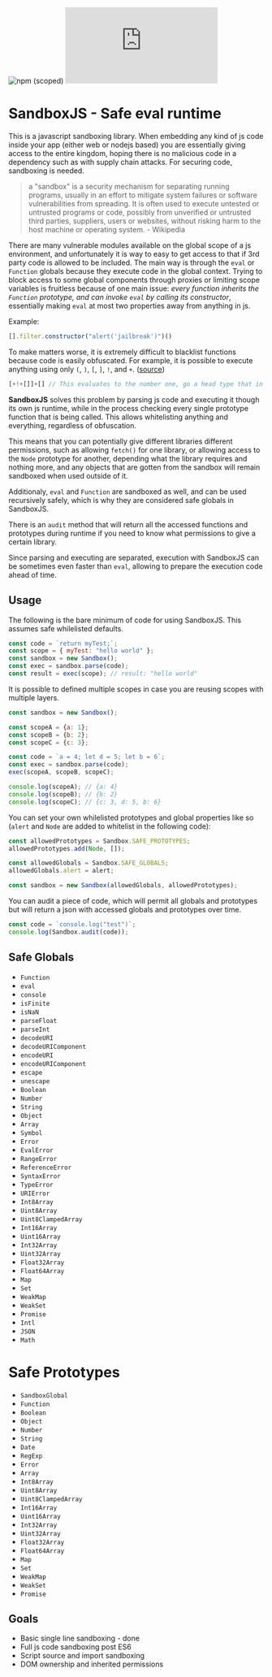 ![npm (scoped)](https://img.shields.io/npm/v/@nyariv/sandboxjs) ![GitHub file size in bytes](https://img.shields.io/github/size/nyariv/SandboxJS/dist/Sandbox.mjs)

# SandboxJS - Safe eval runtime

This is a javascript sandboxing library. When embedding any kind of js code inside your app (either web or nodejs based) you are essentially giving access to the entire kingdom, hoping there is no malicious code in a dependency such as with supply chain attacks. For securing code, sandboxing is needed.

>  a "sandbox" is a security mechanism for separating running programs, usually in an effort to mitigate system failures or software vulnerabilities from spreading. It is often used to execute untested or untrusted programs or code, possibly from unverified or untrusted third parties, suppliers, users or websites, without risking harm to the host machine or operating system. - Wikipedia

There are many vulnerable modules available on the global scope of a js environment, and unfortunately it is way to easy to get access to that if 3rd party code is allowed to be included. The main way is through the `eval` or `Function` globals because they execute code in the global context. Trying to block access to some global components through proxies or limiting scope variables is fruitless because of one main issue: _every function inherits the `Function` prototype, and can invoke `eval` by calling its constructor_, essentially making `eval` at most two properties away from anything in js.

Example:
```javascript
[].filter.constructor("alert('jailbreak')")()
```

To make matters worse, it is extremely difficult to blacklist functions because code is easily obfuscated. For example, it is possible to execute anything using only `(`, `)`, `[`, `]`, `!`, and `+`. ([source](http://www.jsfuck.com/))

```javascript
[+!+[]]+[] // This evaluates to the number one, go a head type that in console
```

**SandboxJS** solves this problem by parsing js code and executing it though its own js runtime, while in the process checking every single prototype function that is being called. This allows whitelisting anything and everything, regardless of obfuscation.

This means that you can potentially give different libraries different permissions, such as allowing `fetch()` for one library, or allowing access to the `Node` prototype for another, depending what the library requires and nothing more, and any objects that are gotten from the sandbox will remain sandboxed when used outside of it.

Additionaly, `eval` and `Function` are sandboxed as well, and can be used recursively safely, which is why they are considered safe globals in SandboxJS.

There is an `audit` method that will return all the accessed functions and prototypes during runtime if you need to know what permissions to give a certain library.

Since parsing and executing are separated, execution with SandboxJS can be sometimes even faster than `eval`, allowing to prepare the execution code ahead of time.
  
## Usage

The following is the bare minimum of code for using SandboxJS. This assumes safe whilelisted defaults.

```javascript
const code = `return myTest;`;
const scope = { myTest: "hello world" };
const sandbox = new Sandbox();
const exec = sandbox.parse(code);
const result = exec(scope); // result: "hello world"
```

It is possible to defined multiple scopes in case you are reusing scopes with multiple layers.

```javascript
const sandbox = new Sandbox();

const scopeA = {a: 1};
const scopeB = {b: 2};
const scopeC = {c: 3};

const code = `a = 4; let d = 5; let b = 6`;
const exec = sandbox.parse(code);
exec(scopeA, scopeB, scopeC);

console.log(scopeA); // {a: 4}
console.log(scopeB); // {b: 2}
console.log(scopeC); // {c: 3, d: 5, b: 6}
```

You can set your own whilelisted prototypes and global properties like so (`alert` and `Node` are added to whitelist in the following code):

```javascript
const allowedPrototypes = Sandbox.SAFE_PROTOTYPES;
allowedPrototypes.add(Node, []);

const allowedGlobals = Sandbox.SAFE_GLOBALS;
allowedGlobals.alert = alert;

const sandbox = new Sandbox(allowedGlobals, allowedPrototypes);
```

You can audit a piece of code, which will permit all globals and prototypes but will return a json with accessed globals and prototypes over time.

```javascript
const code = `console.log("test")`;
console.log(Sandbox.audit(code));
```

## Safe Globals

- `Function`
- `eval`
- `console`
- `isFinite`
- `isNaN`
- `parseFloat`
- `parseInt`
- `decodeURI`
- `decodeURIComponent`
- `encodeURI`
- `encodeURIComponent`
- `escape`
- `unescape`
- `Boolean`
- `Number`
- `String`
- `Object`
- `Array`
- `Symbol`
- `Error`
- `EvalError`
- `RangeError`
- `ReferenceError`
- `SyntaxError`
- `TypeError`
- `URIError`
- `Int8Array`
- `Uint8Array`
- `Uint8ClampedArray`
- `Int16Array`
- `Uint16Array`
- `Int32Array`
- `Uint32Array`
- `Float32Array`
- `Float64Array`
- `Map`
- `Set`
- `WeakMap`
- `WeakSet`
- `Promise`
- `Intl`
- `JSON`
- `Math`

# Safe Prototypes

- `SandboxGlobal`
- `Function`
- `Boolean`
- `Object`
- `Number`
- `String`
- `Date`
- `RegExp`
- `Error`
- `Array`
- `Int8Array`
- `Uint8Array`
- `Uint8ClampedArray`
- `Int16Array`
- `Uint16Array`
- `Int32Array`
- `Uint32Array`
- `Float32Array`
- `Float64Array`
- `Map`
- `Set`
- `WeakMap`
- `WeakSet`
- `Promise`

## Goals

- Basic single line sandboxing - done
- Full js code sandboxing post ES6
- Script source and import sandboxing
- DOM ownership and inherited permissions